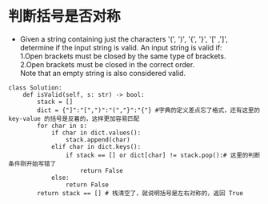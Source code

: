 # 判断括号是否对称
- Given a string containing just the characters '(', ')', '{', '}', '[' ,']', determine if the input string is valid.
 An input string is valid if:  
    1.Open brackets must be closed by the same type of brackets.  
    2.Open brackets must be closed in the correct order.  
Note that an empty string is also considered valid.
```
class Solution:
    def isValid(self, s: str) -> bool:
        stack = []
        dict = {"]":"[",")":"(","}":"{"} #字典的定义差点忘了格式，还有这里的 key-value 的括号是反着的，这样更加容易匹配
        for char in s:
            if char in dict.values():
                stack.append(char)
            elif char in dict.keys():
                if stack == [] or dict[char] != stack.pop():# 这里的判断条件刚开始写错了
                    return False
            else:
                return False
        return stack == [] # 栈清空了，就说明括号是左右对称的，返回 True
    
```
